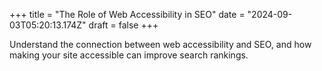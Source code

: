 +++
title = "The Role of Web Accessibility in SEO"
date = "2024-09-03T05:20:13.174Z"
draft = false
+++

  Understand the connection between web accessibility and SEO, and how making your site accessible can improve search rankings.
        